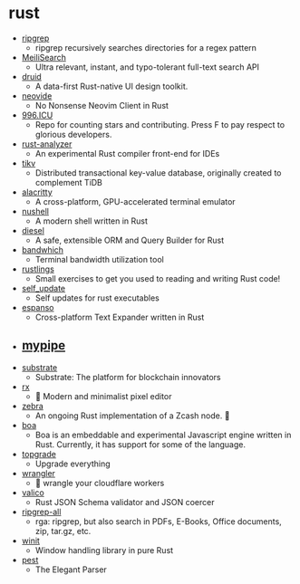 # rust
- [ripgrep](https://github.com/BurntSushi/ripgrep)
  - ripgrep recursively searches directories for a regex pattern
- [MeiliSearch](https://github.com/meilisearch/MeiliSearch)
  - Ultra relevant, instant, and typo-tolerant full-text search API
- [druid](https://github.com/xi-editor/druid)
  - A data-first Rust-native UI design toolkit.
- [neovide](https://github.com/Kethku/neovide)
  - No Nonsense Neovim Client in Rust
- [996.ICU](https://github.com/996icu/996.ICU)
  - Repo for counting stars and contributing. Press F to pay respect to glorious developers.
- [rust-analyzer](https://github.com/rust-analyzer/rust-analyzer)
  - An experimental Rust compiler front-end for IDEs
- [tikv](https://github.com/tikv/tikv)
  - Distributed transactional key-value database, originally created to complement TiDB
- [alacritty](https://github.com/alacritty/alacritty)
  - A cross-platform, GPU-accelerated terminal emulator
- [nushell](https://github.com/nushell/nushell)
  - A modern shell written in Rust
- [diesel](https://github.com/diesel-rs/diesel)
  - A safe, extensible ORM and Query Builder for Rust
- [bandwhich](https://github.com/imsnif/bandwhich)
  - Terminal bandwidth utilization tool
- [rustlings](https://github.com/rust-lang/rustlings)
  - Small exercises to get you used to reading and writing Rust code!
- [self_update](https://github.com/jaemk/self_update)
  - Self updates for rust executables
- [espanso](https://github.com/federico-terzi/espanso)
  - Cross-platform Text Expander written in Rust
- [mypipe](https://github.com/rust-esgi/mypipe)
  - 
- [substrate](https://github.com/paritytech/substrate)
  - Substrate: The platform for blockchain innovators
- [rx](https://github.com/cloudhead/rx)
  - 👾 Modern and minimalist pixel editor
- [zebra](https://github.com/ZcashFoundation/zebra)
  - An ongoing Rust implementation of a Zcash node. 🦓
- [boa](https://github.com/jasonwilliams/boa)
  - Boa is an embeddable and experimental Javascript engine written in Rust. Currently, it has support for some of the language.
- [topgrade](https://github.com/r-darwish/topgrade)
  - Upgrade everything
- [wrangler](https://github.com/cloudflare/wrangler)
  - 🤠 wrangle your cloudflare workers
- [valico](https://github.com/rustless/valico)
  - Rust JSON Schema validator and JSON coercer
- [ripgrep-all](https://github.com/phiresky/ripgrep-all)
  - rga: ripgrep, but also search in PDFs, E-Books, Office documents, zip, tar.gz, etc.
- [winit](https://github.com/rust-windowing/winit)
  - Window handling library in pure Rust
- [pest](https://github.com/pest-parser/pest)
  - The Elegant Parser
